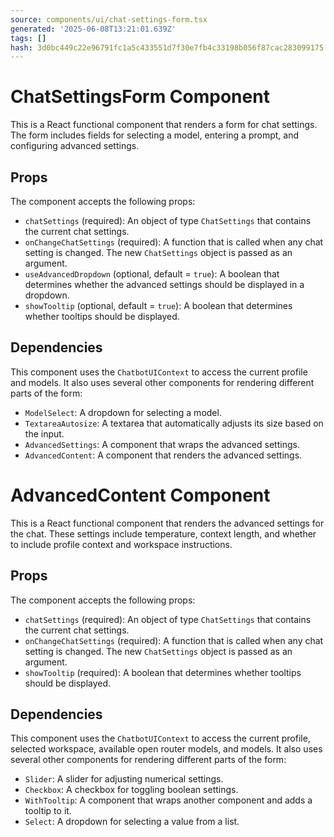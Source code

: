 ```yaml
---
source: components/ui/chat-settings-form.tsx
generated: '2025-06-08T13:21:01.639Z'
tags: []
hash: 3d0bc449c22e96791fc1a5c433551d7f30e7fb4c33198b056f87cac283099175
---
```

# ChatSettingsForm Component

This is a React functional component that renders a form for chat settings. The form includes fields for selecting a model, entering a prompt, and configuring advanced settings.

## Props

The component accepts the following props:

- `chatSettings` (required): An object of type `ChatSettings` that contains the current chat settings.
- `onChangeChatSettings` (required): A function that is called when any chat setting is changed. The new `ChatSettings` object is passed as an argument.
- `useAdvancedDropdown` (optional, default = `true`): A boolean that determines whether the advanced settings should be displayed in a dropdown.
- `showTooltip` (optional, default = `true`): A boolean that determines whether tooltips should be displayed.

## Dependencies

This component uses the `ChatbotUIContext` to access the current profile and models. It also uses several other components for rendering different parts of the form:

- `ModelSelect`: A dropdown for selecting a model.
- `TextareaAutosize`: A textarea that automatically adjusts its size based on the input.
- `AdvancedSettings`: A component that wraps the advanced settings.
- `AdvancedContent`: A component that renders the advanced settings.

# AdvancedContent Component

This is a React functional component that renders the advanced settings for the chat. These settings include temperature, context length, and whether to include profile context and workspace instructions.

## Props

The component accepts the following props:

- `chatSettings` (required): An object of type `ChatSettings` that contains the current chat settings.
- `onChangeChatSettings` (required): A function that is called when any chat setting is changed. The new `ChatSettings` object is passed as an argument.
- `showTooltip` (required): A boolean that determines whether tooltips should be displayed.

## Dependencies

This component uses the `ChatbotUIContext` to access the current profile, selected workspace, available open router models, and models. It also uses several other components for rendering different parts of the form:

- `Slider`: A slider for adjusting numerical settings.
- `Checkbox`: A checkbox for toggling boolean settings.
- `WithTooltip`: A component that wraps another component and adds a tooltip to it.
- `Select`: A dropdown for selecting a value from a list.
